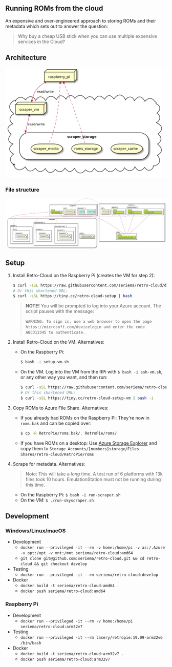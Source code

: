 Running ROMs from the cloud
---

An expensive and over-engineered approach to storing ROMs and their metadata which sets out to answer the question:
> Why buy a cheap USB stick when you can use multiple expensive services in the Cloud?

## Architecture

![architecture-diagram](diagrams/architecture.svg)

### File structure

![filestructure-diagram](diagrams/filestructure.svg)

## Setup

1. Install Retro-Cloud on the Raspberry Pi (creates the VM for step 2):

    ```bash
    $ curl -sSL https://raw.githubusercontent.com/seriema/retro-cloud/develop/raspberry-pi/download-and-run.sh | bash
    # Or this shortened URL:
    $ curl -sSL https://tiny.cc/retro-cloud-setup | bash
    ```

    > **NOTE!** You will be prompted to log into your Azure account. The script pauses with the message:
    >
    > `WARNING: To sign in, use a web browser to open the page https://microsoft.com/devicelogin and enter the code ABCD12345 to authenticate.`

1. Install Retro-Cloud on the VM. Alternatives:
    * On the Raspberry Pi:

        ```bash
        $ bash -i setup-vm.sh
        ```

    * On the VM. Log into the VM from the RPi with `$ bash -i ssh-vm.sh`, or any other way you want, and then run:

        ```bash
        $ curl -sSL https://raw.githubusercontent.com/seriema/retro-cloud/develop/virtual-machine/setup.sh | bash -i
        # Or this shortened URL:
        $ curl -sSL https://tiny.cc/retro-cloud-setup-vm | bash -i
        ```

1. Copy ROMs to Azure File Share. Alternatives:
    * If you already had ROMs on the Raspberry Pi: They're now in `roms.bak` and can be copied over:

        ```bash
        $ cp -R RetroPie/roms.bak/. RetroPie/roms/
        ```

    * If you have ROMs on a desktop: Use [Azure Storage Explorer](https://azure.microsoft.com/en-us/features/storage-explorer/) and copy them to `Storage Accounts/[numbers]storage/Files Shares/retro-cloud/RetroPie/roms`
1. Scrape for metadata. Alternatives:
    > Note: This will take a _long_ time. A test run of 6 platforms with 13k files took 10 hours. EmulationStation must not be running during this time.
    * On the Raspberry Pi: `$ bash -i run-scraper.sh`
    * On the VM: `$ ./run-skyscraper.sh`

## Development

### Windows/Linux/macOS

* Development
    * `docker run --privileged -it --rm -v home:/home/pi -v az:/.Azure -v opt:/opt -v mnt:/mnt seriema/retro-cloud:amd64`
    * `git clone git@github.com:seriema/retro-cloud.git && cd retro-cloud && git checkout develop`
* Testing
    * `docker run --privileged -it --rm seriema/retro-cloud:develop`
* Docker
    * `docker build -t seriema/retro-cloud:amd64 .`
    * `docker push seriema/retro-cloud:amd64`

### Raspberry Pi

* Development
    * `docker run --privileged -it --rm -v home:/home/pi seriema/retro-cloud:arm32v7`
* Testing
    * `docker run --privileged -it --rm lasery/retropie:19.09-arm32v6 /bin/bash`
* Docker
    * `docker build -t seriema/retro-cloud:arm32v7 .`
    * `docker push seriema/retro-cloud:arm32v7`
